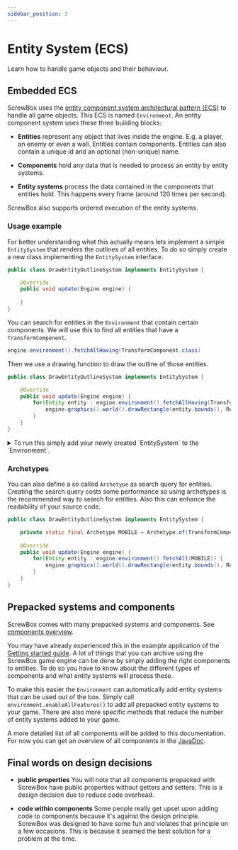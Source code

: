 ```yaml
---
sidebar_position: 3
---
```


# Entity System (ECS)

Learn how to handle game objects and their behaviour.

## Embedded ECS

ScrewBox uses the [entity component system architectural pattern (ECS)](https://en.wikipedia.org/wiki/Entity_component_system) to handle all game objects.
This ECS is named `Environment`.
An entity component system uses these three building blocks:

- **Entities** represent any object that lives inside the engine. E.g. a player, an enemy or even a wall.
  Entities contain components.
  Entities can also contain a unique id and an optional (non-unique) name.

- **Components** hold any data that is needed to process an entity by entity systems.

- **Entity systems** process the data contained in the components that entities hold.
  This happens every frame (around 120 times per second).

ScrewBox also supports ordered execution of the entity systems.

### Usage example

For better understanding what this actually means lets implement a simple `EntitySystem` that renders the outlines of
all entities.
To do so simply create a new class implementing the `EntitySystem` interface.

``` java
public class DrawEntityOutlineSystem implements EntitySystem {

    @Override
    public void update(Engine engine) {
       
    }
}
```

You can search for entities in the `Environment` that contain certain components.
We will use this to find all entities that have a `TransformComponent`.

``` java
engine.environment().fetchAllHaving(TransformComponent.class)
```

Then we use a drawing function to draw the outline of those entities.

``` java
public class DrawEntityOutlineSystem implements EntitySystem {

    @Override
    public void update(Engine engine) {
        for(Entity entity : engine.environment().fetchAllHaving(TransformComponent.class)) {
            engine.graphics().world().drawRectangle(entity.bounds(), RectangleDrawOptions.outline(Color.RED));
        }
    }
}
```

<details> 
<summary>To run this simply add your newly created `EntitySystem` to the `Environment`. </summary>

``` java
public class EcsDemo {

    public static void main(String[] args) {
        var demo = ScrewBox.createEngine();

        demo.environment()
                .addSystem(new DrawEntityOutlineSystem())
                .addEntity(new TransformComponent(10, 10, 100, 40))
                .addEntity(new TransformComponent(40, 50, 16, 16));

        demo.start();
    }
}
```

</details>

### Archetypes

You can also define a so called `Archetype` as search query for entities.
Creating the search query costs some performance so using archetypes is the recommended way to search for entities.
Also this can enhance the readability of your source code.

``` java
public class DrawEntityOutlineSystem implements EntitySystem {

    private static final Archetype MOBILE = Archetype.of(TransformComponent.class);
            
    @Override
    public void update(Engine engine) {
        for(Entity entity : engine.environment().fetchAll(MOBILE)) {
            engine.graphics().world().drawRectangle(entity.bounds(), RectangleDrawOptions.outline(Color.RED));
        }
    }
}
```

## Prepacked systems and components

ScrewBox comes with many prepacked systems and components.
See [components overview](../reference/components-overview.md).

You may have already experienced this in the example application of
the [Getting started guide](getting-started.md).
A lot of things that you can archive using the ScrewBox game engine can be done by simply adding the right components to
entities.
To do so you have to know about the different types of components and what entity systems will process these.

To make this easier the `Environment` can automatically add entity systems that can be used out of the box.
Simply call `environment.enableAllFeatures()` to add all prepacked entity systems to your game.
There are also more specific methods that reduce the number of entity systems added to your game.

A more detailed list of all components will be added to this documentation.
For now you can get an overview of all components in the
[JavaDoc](https://javadoc.io/doc/io.github.srcimon/screwbox-core/latest/io/github/srcimon/screwbox/core/environment/package-summary.html).

## Final words on design decisions

- **public properties** You will note that all components prepacked with ScrewBox have public properties without getters
  and setters.
  This is a design decision due to reduce code overhead.

- **code within components** Some people really get upset upon adding code to components because it's against the
  design principle.
  ScrewBox was designed to have some fun and violates that principle on a few occasions.
  This is because it seamed the best solution for a problem at the time.